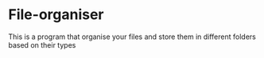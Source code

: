 # File-organiser
This is a program that organise your files and store them in different folders based on their types
